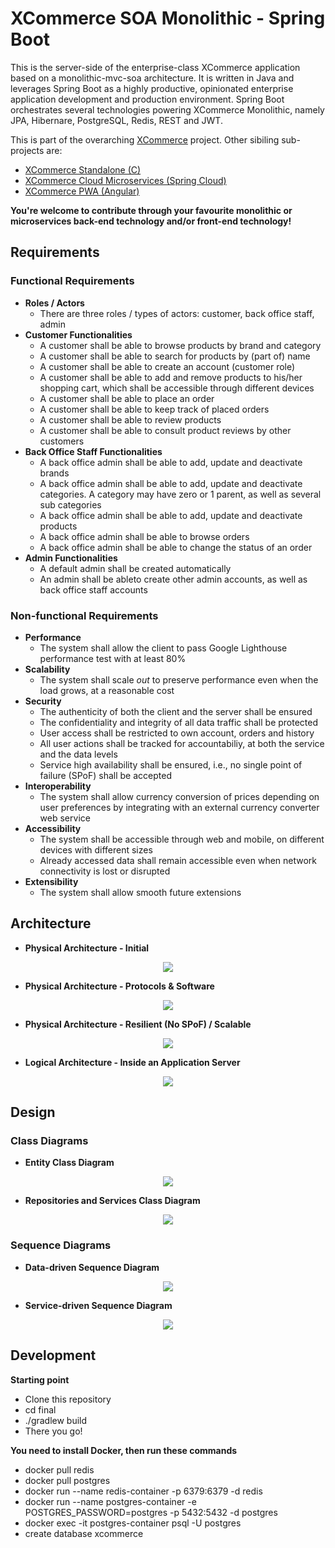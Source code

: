 # XCommerce SOA Monolithic - Spring Boot
This is the server-side of the enterprise-class XCommerce application based on a monolithic-mvc-soa architecture. It is written in Java and leverages Spring Boot as a highly productive, opinionated enterprise application development and production environment. Spring Boot orchestrates several technologies powering XCommerce Monolithic, namely JPA, Hibernare, PostgreSQL, Redis, REST and JWT.

This is part of the overarching [XCommerce](https://github.com/oiraqi/xcommerce) project. Other sibiling sub-projects are:
- [XCommerce Standalone (C)](https://github.com/oiraqi/xcommerce-standalone-c)
- [XCommerce Cloud Microservices (Spring Cloud)](https://github.com/oiraqi/xcommerce-microservices)
- [XCommerce PWA (Angular)](https://github.com/oiraqi/xcommerce-client-angular)

**You're welcome to contribute through your favourite monolithic or microservices back-end technology and/or front-end technology!**
## Requirements
### Functional Requirements
- **Roles / Actors**
  - There are three roles / types of actors: customer, back office staff, admin
- **Customer Functionalities**
  - A customer shall be able to browse products by brand and category
  - A customer shall be able to search for products by (part of) name
  - A customer shall be able to create an account (customer role)
  - A customer shall be able to add and remove products to his/her shopping cart, which shall be accessible through different devices
  - A customer shall be able to place an order
  - A customer shall be able to keep track of placed orders
  - A customer shall be able to review products
  - A customer shall be able to consult product reviews by other customers
- **Back Office Staff Functionalities**
  - A back office admin shall be able to add, update and deactivate brands
  - A back office admin shall be able to add, update and deactivate categories. A category may have zero or 1 parent, as well as several sub categories
  - A back office admin shall be able to add, update and deactivate products
  - A back office admin shall be able to browse orders
  - A back office admin shall be able to change the status of an order
- **Admin Functionalities**
  - A default admin shall be created automatically
  - An admin shall be ableto create other admin accounts, as well as back office staff accounts
  

### Non-functional Requirements
- **Performance**
  - The system shall allow the client to pass Google Lighthouse performance test with at least 80% 
- **Scalability**
  - The system shall scale *out* to preserve performance even when the load grows, at a reasonable cost
- **Security**
  - The authenticity of both the client and the server shall be ensured
  - The confidentiality and integrity of all data traffic shall be protected
  - User access shall be restricted to own account, orders and history
  - All user actions shall be tracked for accountabiliy, at both the service and the data levels
  - Service high availability shall be ensured, i.e., no single point of failure (SPoF) shall be accepted
- **Interoperability**
  - The system shall allow currency conversion of prices depending on user preferences by integrating with an external currency converter web service
- **Accessibility**
  - The system shall be accessible through web and mobile, on different devices with different sizes
  - Already accessed data shall remain accessible even when network connectivity is lost or disrupted
- **Extensibility**
  - The system shall allow smooth future extensions

## Architecture
- **Physical Architecture - Initial**
<p align="center">
  <img src="final/architecture/architecture1.png">
</p>

- **Physical Architecture - Protocols & Software**
<p align="center">
  <img src="final/architecture/architecture1b.png">
</p>

- **Physical Architecture - Resilient (No SPoF) / Scalable**
<p align="center">
  <img src="final/architecture/architecture2.png">
</p>

- **Logical Architecture - Inside an Application Server**
<p align="center">
  <img src="final/architecture/architecture3.png">
</p>

## Design
### Class Diagrams
- **Entity Class Diagram**
<p align="center">
  <img src="final/design/class-diagrams/EntityClassDiagram.png">
</p>

- **Repositories and Services Class Diagram**
<p align="center">
  <img src="final/design/class-diagrams/RepositoriesServicesClassDiagram.png">
</p>

### Sequence Diagrams
- **Data-driven Sequence Diagram**
<p align="center">
  <img src="final/design/sequence-diagrams/DataDrivenSequenceDiagram.png">
</p>

- **Service-driven Sequence Diagram**
<p align="center">
  <img src="final/design/sequence-diagrams/ServiceDrivenSequenceDiagram.png">
</p>

## Development
**Starting point**
- Clone this repository
- cd final
- ./gradlew build
- There you go!

**You need to install Docker, then run these commands**
- docker pull redis
- docker pull postgres
- docker run --name redis-container -p 6379:6379 -d redis
- docker run --name postgres-container -e POSTGRES_PASSWORD=postgres -p 5432:5432 -d postgres
- docker exec -it postgres-container psql -U postgres
- create database xcommerce
